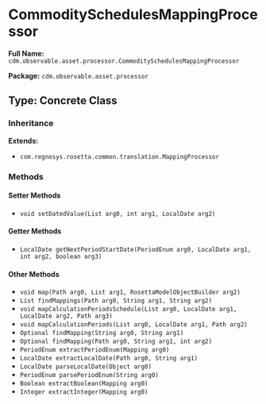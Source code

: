 # CommoditySchedulesMappingProcessor

**Full Name:** `cdm.observable.asset.processor.CommoditySchedulesMappingProcessor`

**Package:** `cdm.observable.asset.processor`

## Type: Concrete Class

### Inheritance

**Extends:**
- `com.regnosys.rosetta.common.translation.MappingProcessor`

### Methods

#### Setter Methods

- `void setDatedValue(List arg0, int arg1, LocalDate arg2)`

#### Getter Methods

- `LocalDate getNextPeriodStartDate(PeriodEnum arg0, LocalDate arg1, int arg2, boolean arg3)`

#### Other Methods

- `void map(Path arg0, List arg1, RosettaModelObjectBuilder arg2)`
- `List findMappings(Path arg0, String arg1, String arg2)`
- `void mapCalculationPeriodsSchedule(List arg0, LocalDate arg1, LocalDate arg2, Path arg3)`
- `void mapCalculationPeriods(List arg0, LocalDate arg1, Path arg2)`
- `Optional findMapping(String arg0, String arg1)`
- `Optional findMapping(Path arg0, String arg1, int arg2)`
- `PeriodEnum extractPeriodEnum(Mapping arg0)`
- `LocalDate extractLocalDate(Path arg0, String arg1)`
- `LocalDate parseLocalDate(Object arg0)`
- `PeriodEnum parsePeriodEnum(String arg0)`
- `Boolean extractBoolean(Mapping arg0)`
- `Integer extractInteger(Mapping arg0)`

